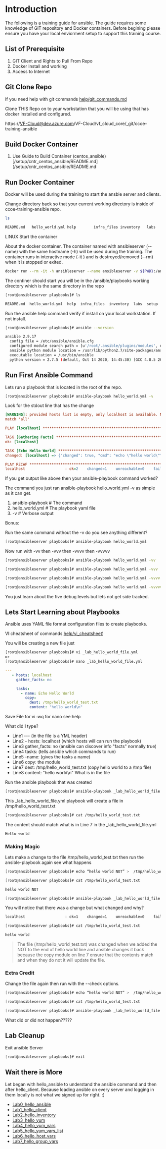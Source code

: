 # Introduction

The following is a training guide for ansible.  The guide requires some knowledge of GIT repository and Docker containers. Before begining please ensure you have your local enviorment setup to support this training course.

## List of Prerequisite

1. GIT Client and Rights to Pull From Repo
1. Docker Install and working
1. Access to Internet

## Git Clone Repo

If you need help with git commands [help/git_commands.md](help/git_commands.md)

Clone THIS Repo on to your workstation that you will be using that has docker installed and configured.

https://VF-Cloud@dev.azure.com/VF-Cloud/vf_cloud_core/_git/ccoe-training-ansible


## Build Docker Container 

1. Use Guide to Build Container (centos_ansible) [/setup/cntr_centos_ansible/README.md](/setup/cntr_centos_ansible/README.md

## Run Docker Container

Docker will be used during the training to start the ansble server and clients.

Change directory back so that your current working directory is inside of ccoe-training-ansible repo.

```bash
ls
```

```bash
README.md	hello_world.yml	help		infra_files	inventory	labs		setup
```

LINUX Start the container 

About the docker container. The container named with ansibleserver (--name) with the same hostname (-h) will be used during the training. The container runs in interactive mode (-it ) and is destroyed/removed (--rm) when it is stopped or exited.

```bash
docker run --rm -it -h ansibleserver --name ansibleserver -v ${PWD}:/ansible/playbooks centos_ansible bash
```

The continer should start you will be in the /ansible/playbooks working directory which is the same directory in the repo

```bash
[root@ansibleserver playbooks]# ls
```

```bash
README.md  hello_world.yml  help  infra_files  inventory  labs  setup
```

Run the ansible help command verify if install on your local workstation.  If not install.

```bash
[root@ansibleserver playbooks]# ansible --version 
```

```bash
ansible 2.9.17
  config file = /etc/ansible/ansible.cfg
  configured module search path = [u'/root/.ansible/plugins/modules', u'/usr/share/ansible/plugins/modules']
  ansible python module location = /usr/lib/python2.7/site-packages/ansible
  executable location = /usr/bin/ansible
  python version = 2.7.5 (default, Oct 14 2020, 14:45:30) [GCC 4.8.5 20150623 (Red Hat 4.8.5-44)]
```

## Run First Ansible Command

Lets run a playbook that is located in the root of the repo.

```bash
[root@ansibleserver playbooks]# ansible-playbook hello_world.yml -v
```

Look for the stdout line that has the change

```ini
[WARNING]: provided hosts list is empty, only localhost is available. Note that the implicit localhost does not
match 'all'

PLAY [localhost] ****************************************************************************************************

TASK [Gathering Facts] **********************************************************************************************
ok: [localhost]

TASK [Echo Hello World] *********************************************************************************************
changed: [localhost] => {"changed": true, "cmd": "echo \"hello world\"", "delta": "0:00:00.107958", "end": "2021-02-18 22:37:46.404767", "rc": 0, "start": "2021-02-18 22:37:46.296809", "stderr": "", "stderr_lines": [], "stdout": "hello world", "stdout_lines": ["hello world"]}

PLAY RECAP **********************************************************************************************************
localhost                  : ok=2    changed=1    unreachable=0    failed=0    skipped=0    rescued=0    ignored=0   

```

If you get output like above then your ansible-playbook command worked?

The command you just ran ansible-playbook hello_world.yml -v as simple as it can get.  

1. ansible-playbook # The command
1. hello_world.yml # The playbook yaml file
1. -v # Verbose output 

Bonus:

Run the same command without the -v do you see anything different? 

```bash
[root@ansibleserver playbooks]# ansible-playbook hello_world.yml
```

Now run with -vv then -vvv then -vvvv then -vvvvv 


```bash
[root@ansibleserver playbooks]# ansible-playbook hello_world.yml -vv 
```

```bash
[root@ansibleserver playbooks]# ansible-playbook hello_world.yml -vvv
```

```bash
[root@ansibleserver playbooks]# ansible-playbook hello_world.yml -vvvv
```

```bash
[root@ansibleserver playbooks]# ansible-playbook hello_world.yml -vvvvv
```

You just learn about the five debug levels but lets not get side tracked.

## Lets Start Learning about Playbooks

Ansible uses YAML file format configuration files to create playbooks.

VI cheatsheet of commands [help/vi_cheatsheet](help/vi_cheatsheet.md)) 

You will be creating a new file just 

```bash
[root@ansibleserver playbooks]# vi _lab_hello_world_file.yml
or 
[root@ansibleserver playbooks]# nano _lab_hello_world_file.yml
```

```yaml
---
   - hosts: localhost
     gather_facts: no

     tasks:
       - name: Echo Hello World
         copy: 
           dest: /tmp/hello_world_test.txt
           content: "hello world\n" 

```

Save File for vi :wq for nano see help

What did I type?

* Line1 --- (in the file is a YML header)
* Line2 - hosts: localhost (which hosts will can run the playbook)
* Line3 gather_facts: no (ansible can discover info "facts" normally true)
* Line4 tasks: (tells ansible which commands to run)
* Line5 -name: (gives the tasks a name)
* Line6 copy: the module
* Line7 dest: /tmp/hello_world_test.txt (copy hello world to a /tmp file)
* Line8 content: "hello world\n" What is in the file

Run the ansible playbook that was created

```bash
[root@ansibleserver playbooks]# ansible-playbook _lab_hello_world_file.yml
```

This _lab_hello_world_file.yml playbook will create a file in /tmp/hello_world_test.txt

```bash
[root@ansibleserver playbooks]# cat /tmp/hello_world_test.txt
```

The content should match what is in Line 7 in the _lab_hello_world_file.yml

```bash
Hello world
```

### Making Magic

Lets make a change to the file /tmp/hello_world_test.txt then run the ansible-playbook again see what happens

```bash
[root@ansibleserver playbooks]# echo “hello world NOT” >  /tmp/hello_world_test.txt
```

```bash
[root@ansibleserver playbooks]# cat /tmp/hello_world_test.txt
```

```bash
hello world NOT
```

```bash
[root@ansibleserver playbooks]# ansible-playbook _lab_hello_world_file.yml
```

You will notice that there was a change but what changed and why?

```bash
localhost                  : ok=1    changed=1    unreachable=0    failed=0
```

```bash
[root@ansibleserver playbooks]# cat /tmp/hello_world_test.txt
```

```bash
hello world
```

> The file (/tmp/hello_world_test.txt) was changed when we added the NOT to the end of hello world line and ansible changes it back because the copy module on line 7 ensure that the contents match and when they do not it will update the file.

### Extra Credit

Change the file again then run with the --check options.

```bash
[root@ansibleserver playbooks]# echo “hello world NOT” >  /tmp/hello_world_test.txt
```

```bash
[root@ansibleserver playbooks]# cat /tmp/hello_world_test.txt
```

```bash
[root@ansibleserver playbooks]# ansible-playbook _lab_hello_world_file.yml --check
```

What did or did not happen?????

## Lab Cleanup 

Exit ansible Server

```bash
[root@ansibleserver playbooks]# exit 
```

## Wait there is More

Let began with hello_ansible to understand the ansible command and then after hello_client.  Because loading ansible on every server and logging in them locally is not what we signed up for right.  :)

* [Lab0_hello_ansible](labs/0.hello_ansible/README.md)
* [Lab1_hello_client](labs/1.hello_client/README.md)
* [Lab2_hello_inventory](labs/2.hello_inventory/README.md)
* [Lab3_hello_yum](labs/3.hello_yum/README.md)
* [Lab4_hello_yum_vars](labs/4.hello_yum_vars/README.md)
* [Lab5_hello_yum_vars_list](labs/5.hello_yum_vars_list/README.md)
* [Lab6_hello_host_vars](labs/5.hello_host_vars/README.md)
* [Lab7_hello_group_vars](labs/7.hello_group_vars/README.md)

